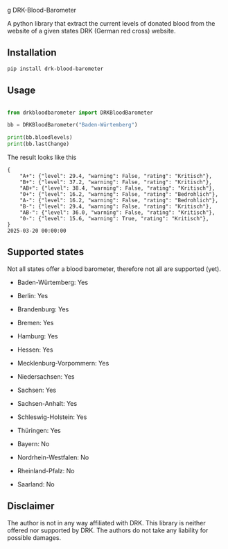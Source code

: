 g DRK-Blood-Barometer

A python library that extract the current levels of donated blood from the website of a given states DRK (German red cross) website.

## Installation

```sh
pip install drk-blood-barometer
```

## Usage

```python

from drkbloodbarometer import DRKBloodBarometer

bb = DRKBloodBarometer("Baden-Würtemberg")

print(bb.bloodlevels)
print(bb.lastChange)
```

The result looks like this

```
{
    "A+": {"level": 29.4, "warning": False, "rating": "Kritisch"},
    "B+": {"level": 37.2, "warning": False, "rating": "Kritisch"},
    "AB+": {"level": 38.4, "warning": False, "rating": "Kritisch"},
    "0+": {"level": 16.2, "warning": False, "rating": "Bedrohlich"},
    "A-": {"level": 16.2, "warning": False, "rating": "Bedrohlich"},
    "B-": {"level": 29.4, "warning": False, "rating": "Kritisch"},
    "AB-": {"level": 36.0, "warning": False, "rating": "Kritisch"},
    "0-": {"level": 15.6, "warning": True, "rating": "Kritisch"},
}
2025-03-20 00:00:00
```

## Supported states

Not all states offer a blood barometer, therefore not all are supported (yet).

 - Baden-Würtemberg: Yes
 - Berlin: Yes
 - Brandenburg: Yes
 - Bremen: Yes
 - Hamburg: Yes
 - Hessen: Yes
 - Mecklenburg-Vorpommern: Yes
 - Niedersachsen: Yes
 - Sachsen: Yes
 - Sachsen-Anhalt: Yes
 - Schleswig-Holstein: Yes
 - Thüringen: Yes


 - Bayern: No 
 - Nordrhein-Westfalen: No
 - Rheinland-Pfalz: No
 - Saarland: No

## Disclaimer

The author is not in any way affiliated with DRK. This library is neither offered nor supported by DRK. The authors do not take any liability for possible damages.

